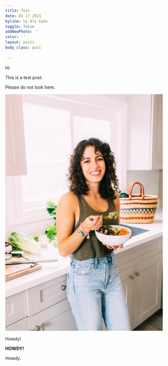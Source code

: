 ```yaml
---
title: Test
date: 03 17 2021
byline: by Aly Eads
toggle: false
addNewPhoto: ''
color: ''
layout: posts
body_class: post

---
```

Hi

This is a test post.

Please do not look here.

![](/assets/img/me.jpg)

Howdy!

**HOWDY!**

_Howdy._